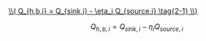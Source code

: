 <a href="/1.%20ECO2%20Logic%20Guide/고급%20기능/IFC_모델_연동.html" class="equation-link">
  <span>\\( Q_{h,b,i} = Q_{sink,i} - \eta_i Q_{source,i} \tag{2-1} \\)</span>
</a>

$$
Q_{h,b,i} = Q_{sink,i} - \eta_i Q_{source,i} \tag{2-1}
$$